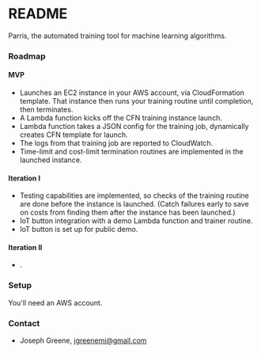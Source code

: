 # README #

Parris, the automated training tool for machine learning algorithms.

### Roadmap ###

#### MVP ####

* Launches an EC2 instance in your AWS account, via CloudFormation template. That instance then runs your training routine until completion, then terminates.
* A Lambda function kicks off the CFN training instance launch.
* Lambda function takes a JSON config for the training job, dynamically creates CFN template for launch.
* The logs from that training job are reported to CloudWatch.
* Time-limit and cost-limit termination routines are implemented in the launched instance.

#### Iteration I ####

* Testing capabilities are implemented, so checks of the training routine are done before the instance is launched. (Catch failures early to save on costs from finding them after the instance has been launched.)
* IoT button integration with a demo Lambda function and trainer routine.
* IoT button is set up for public demo.

#### Iteration II ####

* .

### Setup ###

You'll need an AWS account.

### Contact ###

* Joseph Greene, jgreenemi@gmail.com
